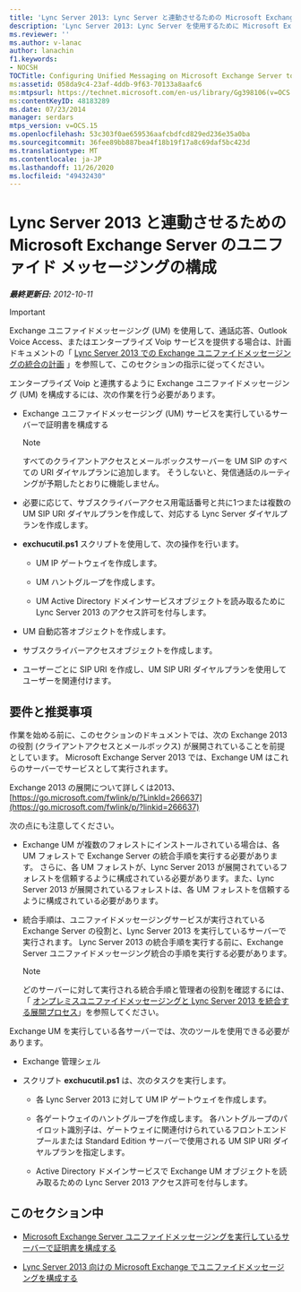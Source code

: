 ```yaml
---
title: 'Lync Server 2013: Lync Server と連動させるための Microsoft Exchange Server のユニファイド メッセージングの構成'
description: 'Lync Server 2013: Lync Server を使用するために Microsoft Exchange Server でユニファイドメッセージングを構成する。'
ms.reviewer: ''
ms.author: v-lanac
author: lanachin
f1.keywords:
- NOCSH
TOCTitle: Configuring Unified Messaging on Microsoft Exchange Server to work with Lync Server 2013
ms:assetid: 058da9c4-23af-4ddb-9f63-70133a8aafc6
ms:mtpsurl: https://technet.microsoft.com/en-us/library/Gg398106(v=OCS.15)
ms:contentKeyID: 48183289
ms.date: 07/23/2014
manager: serdars
mtps_version: v=OCS.15
ms.openlocfilehash: 53c303f0ae659536aafcbdfcd829ed236e35a0ba
ms.sourcegitcommit: 36fee89bb887bea4f18b19f17a8c69daf5bc423d
ms.translationtype: MT
ms.contentlocale: ja-JP
ms.lasthandoff: 11/26/2020
ms.locfileid: "49432430"
---
```

# <a name="configuring-unified-messaging-on-microsoft-exchange-server-to-work-with-lync-server-2013"></a>Lync Server 2013 と連動させるための Microsoft Exchange Server のユニファイド メッセージングの構成

<div data-xmlns="http://www.w3.org/1999/xhtml">

<div class="topic" data-xmlns="http://www.w3.org/1999/xhtml" data-msxsl="urn:schemas-microsoft-com:xslt" data-cs="https://msdn.microsoft.com/">

<div data-asp="https://msdn2.microsoft.com/asp">



</div>

<div id="mainSection">

<div id="mainBody">

<span> </span>

_**最終更新日:** 2012-10-11_

<div>


> [!IMPORTANT]  
> Exchange ユニファイドメッセージング (UM) を使用して、通話応答、Outlook Voice Access、またはエンタープライズ Voip サービスを提供する場合は、計画ドキュメントの「 <A href="lync-server-2013-planning-for-exchange-unified-messaging-integration.md">Lync Server 2013 での Exchange ユニファイドメッセージングの統合の計画</A> 」を参照して、このセクションの指示に従ってください。



</div>

エンタープライズ Voip と連携するように Exchange ユニファイドメッセージング (UM) を構成するには、次の作業を行う必要があります。

  - Exchange ユニファイドメッセージング (UM) サービスを実行しているサーバーで証明書を構成する
    
    <div>
    

    > [!NOTE]  
    > すべてのクライアントアクセスとメールボックスサーバーを UM SIP のすべての URI ダイヤルプランに追加します。 そうしないと、発信通話のルーティングが予期したとおりに機能しません。

    
    </div>

  - 必要に応じて、サブスクライバーアクセス用電話番号と共に1つまたは複数の UM SIP URI ダイヤルプランを作成して、対応する Lync Server ダイヤルプランを作成します。

  - **exchucutil.ps1** スクリプトを使用して、次の操作を行います。
    
      - UM IP ゲートウェイを作成します。
    
      - UM ハントグループを作成します。
    
      - UM Active Directory ドメインサービスオブジェクトを読み取るために Lync Server 2013 のアクセス許可を付与します。

  - UM 自動応答オブジェクトを作成します。

  - サブスクライバーアクセスオブジェクトを作成します。

  - ユーザーごとに SIP URI を作成し、UM SIP URI ダイヤルプランを使用してユーザーを関連付けます。

<div>

## <a name="requirements-and-recommendations"></a>要件と推奨事項

作業を始める前に、このセクションのドキュメントでは、次の Exchange 2013 の役割 (クライアントアクセスとメールボックス) が展開されていることを前提としています。 Microsoft Exchange Server 2013 では、Exchange UM はこれらのサーバーでサービスとして実行されます。

Exchange 2013 の展開について詳しくは2013、 [https://go.microsoft.com/fwlink/p/?LinkId=266637](https://go.microsoft.com/fwlink/p/?linkid=266637)

次の点にも注意してください。

  - Exchange UM が複数のフォレストにインストールされている場合は、各 UM フォレストで Exchange Server の統合手順を実行する必要があります。 さらに、各 UM フォレストが、Lync Server 2013 が展開されているフォレストを信頼するように構成されている必要があります。また、Lync Server 2013 が展開されているフォレストは、各 UM フォレストを信頼するように構成されている必要があります。

  - 統合手順は、ユニファイドメッセージングサービスが実行されている Exchange Server の役割と、Lync Server 2013 を実行しているサーバーで実行されます。 Lync Server 2013 の統合手順を実行する前に、Exchange Server ユニファイドメッセージング統合の手順を実行する必要があります。
    
    <div>
    

    > [!NOTE]  
    > どのサーバーに対して実行される統合手順と管理者の役割を確認するには、「 <A href="lync-server-2013-deployment-process-for-integrating-on-premises-unified-messaging.md">オンプレミスユニファイドメッセージングと Lync Server 2013 を統合する展開プロセス</A>」を参照してください。

    
    </div>

Exchange UM を実行している各サーバーでは、次のツールを使用できる必要があります。

  - Exchange 管理シェル

  - スクリプト **exchucutil.ps1** は、次のタスクを実行します。
    
      - 各 Lync Server 2013 に対して UM IP ゲートウェイを作成します。
    
      - 各ゲートウェイのハントグループを作成します。 各ハントグループのパイロット識別子は、ゲートウェイに関連付けられているフロントエンドプールまたは Standard Edition サーバーで使用される UM SIP URI ダイヤルプランを指定します。
    
      - Active Directory ドメインサービスで Exchange UM オブジェクトを読み取るための Lync Server 2013 アクセス許可を付与します。

</div>

<div>

## <a name="in-this-section"></a>このセクション中

  - [Microsoft Exchange Server ユニファイドメッセージングを実行しているサーバーで証明書を構成する](lync-server-2013-configure-certificates-on-the-server-running-microsoft-exchange-server-unified-messaging.md)

  - [Lync Server 2013 向けの Microsoft Exchange でユニファイドメッセージングを構成する](lync-server-2013-configure-unified-messaging-on-microsoft-exchange.md)

</div>

</div>

<span> </span>

</div>

</div>

</div>

